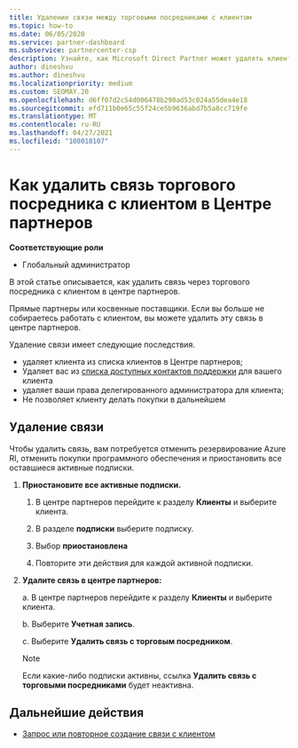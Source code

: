 ```yaml
---
title: Удаление связи между торговыми посредниками с клиентом
ms.topic: how-to
ms.date: 06/05/2020
ms.service: partner-dashboard
ms.subservice: partnercenter-csp
description: Узнайте, как Microsoft Direct Partner может удалять клиентов из списка, удалять делегированные права администратора и прекращать поддержку или покупку для клиента.
author: dineshvu
ms.author: dineshvu
ms.localizationpriority: medium
ms.custom: SEOMAY.20
ms.openlocfilehash: d6ff07d2c54d006478b290ad53c024a55dea4e18
ms.sourcegitcommit: efd711b0e65c55f24ce5b9636abd7b5a8cc719fe
ms.translationtype: MT
ms.contentlocale: ru-RU
ms.lasthandoff: 04/27/2021
ms.locfileid: "108018107"
---
```

# <a name="how-to-remove-a-reseller-relationship-with-a-customer-in-partner-center"></a>Как удалить связь торгового посредника с клиентом в Центре партнеров

**Соответствующие роли**

- Глобальный администратор

В этой статье описывается, как удалить связь через торгового посредника с клиентом в центре партнеров.

Прямые партнеры или косвенные поставщики. Если вы больше не собираетесь работать с клиентом, вы можете удалить эту связь в центре партнеров.

Удаление связи имеет следующие последствия.

- удаляет клиента из списка клиентов в Центре партнеров;
- Удаляет вас из [списка доступных контактов поддержки](assign-support-contacts.md) для вашего клиента
- удаляет ваши права делегированного администратора для клиента;
- Не позволяет клиенту делать покупки в дальнейшем

## <a name="how-to-remove-a-relationship"></a>Удаление связи

Чтобы удалить связь, вам потребуется отменить резервирование Azure RI, отменить покупки программного обеспечения и приостановить все оставшиеся активные подписки.

1. **Приостановите все активные подписки.**

   1. В центре партнеров перейдите к разделу **Клиенты** и выберите клиента.

   2. В разделе **подписки** выберите подписку.

   3. Выбор **приостановлена**

   4. Повторите эти действия для каждой активной подписки.

2. **Удалите связь в центре партнеров:**

   a. В центре партнеров перейдите к разделу **Клиенты** и выберите клиента.

   b. Выберите **Учетная запись**.

   c. Выберите **Удалить связь с торговым посредником**.

   > [!NOTE]
   > Если какие-либо подписки активны, ссылка **Удалить связь с торговыми посредниками** будет неактивна.

## <a name="next-steps"></a>Дальнейшие действия

- [Запрос или повторное создание связи с клиентом](request-a-relationship-with-a-customer.md)
